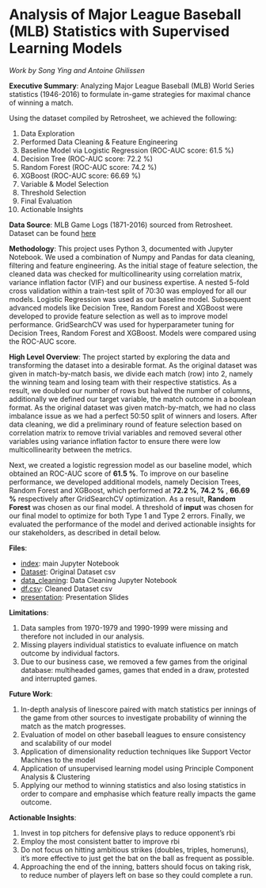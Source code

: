 # Analysis of Major League Baseball (MLB) Statistics with Supervised Learning Models

_Work by Song Ying and Antoine Ghilissen_

__Executive Summary__: Analyzing Major League Baseball (MLB) World Series statistics (1946-2016) to formulate in-game strategies for maximal chance of winning a match.

Using the dataset compiled by Retrosheet, we achieved the following:
1. Data Exploration
2. Performed Data Cleaning & Feature Engineering
2. Baseline Model via Logistic Regression (ROC-AUC score: 61.5 %)
3. Decision Tree (ROC-AUC score: 72.2 %)
4. Random Forest (ROC-AUC score: 74.2 %)
5. XGBoost (ROC-AUC score: 66.69 %)
6. Variable & Model Selection
7. Threshold Selection
8. Final Evaluation
9. Actionable Insights

__Data Source__: MLB Game Logs (1871-2016) sourced from Retrosheet. Dataset can be found [here](https://data.world/dataquest/mlb-game-logs)

__Methodology__: This project uses Python 3, documented with Jupyter Notebook. We used a combination of Numpy and Pandas for data cleaning, filtering and feature engineering. As the initial stage of feature selection, the cleaned data was checked for multicollinearity using correlation matrix, variance inflation factor (VIF) and our business expertise. A nested 5-fold cross validation within a train-test split of 70:30 was employed for all our models. Logistic Regression was used as our baseline model. Subsequent advanced models like Decision Tree, Random Forest and XGBoost were developed to provide feature selection as well as to improve model performance. GridSearchCV was used for hyperparameter tuning for Decision Trees, Random Forest and XGBoost. Models were compared using the ROC-AUC score. 

__High Level Overview__: The project started by exploring the data and transforming the dataset into a desirable format. As the original dataset was given in match-by-match basis, we divide each match (row) into 2, namely the winning team and losing team with their respective statistics. As a result, we doubled our number of rows but halved the number of columns, additionally we defined our target variable, the match outcome in a boolean format. As the original dataset was given match-by-match, we had no class imbalance issue as we had a perfect 50:50 split of winners and losers. After data cleaning, we did a preliminary round of feature selection based on correlation matrix to remove trivial variables and removed several other variables using variance inflation factor to ensure there were low multicollinearity between the metrics. 

Next, we created a logistic regression model as our baseline model, which obtained an ROC-AUC score of __61.5 %__. To improve on our baseline performance, we developed additional models, namely Decision Trees, Random Forest and XGBoost, which performed at __72.2 %__, __74.2 %__ , __66.69 %__ respectively after GridSearchCV optimization. As a result, __Random Forest__ was chosen as our final model. A threshold of __input__ was chosen for our final model to optimize for both Type 1 and Type 2 errors. Finally, we evaluated the performance of the model and derived actionable insights for our stakeholders, as described in detail below.

__Files__:
* [index](./index.ipynb): main Jupyter Notebook
* [Dataset](./MLB-GameLogs-1871_2016.csv): Original Dataset csv
* [data_cleaning](./data_cleaning.ipynb): Data Cleaning Jupyter Notebook
* [df.csv](./df.csv): Cleaned Dataset csv
* [presentation](./presentation.pdf): Presentation Slides


__Limitations__:
1. Data samples from 1970-1979 and 1990-1999 were missing and therefore not included in our analysis.
2. Missing players individual statistics to evaluate influence on match outcome by individual factors.
3. Due to our business case, we removed a few games from the original database: multiheaded games, games that ended in a draw, protested and interrupted games.

__Future Work__:
1. In-depth analysis of linescore paired with match statistics per innings of the game from other sources to investigate probability of winning the match as the match progresses.
2. Evaluation of model on other baseball leagues to ensure consistency and scalability of our model
3. Application of dimensionality reduction techniques like Support Vector Machines to the model
4. Application of unsupervised learning model using Principle Component Analysis & Clustering
5. Applying our method to winning statistics and also losing statistics in order to compare and emphasise which feature really impacts the game outcome.

__Actionable Insights__:
1. Invest in top pitchers for defensive plays to reduce opponent’s rbi
2. Employ the most consistent batter to improve rbi
3. Do not focus on hitting ambitious strikes (doubles, triples, homeruns), it’s more effective to just get the bat on the ball as frequent as possible.
4. Approaching the end of the inning, batters should focus on taking risk, to reduce number of players left on base so they could complete a run.

